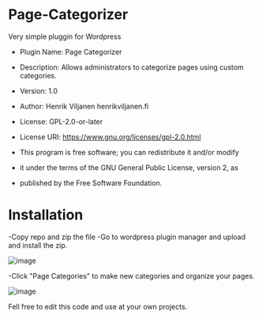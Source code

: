 # Page-Categorizer
Very simple pluggin for Wordpress


 * Plugin Name: Page Categorizer
 * Description: Allows administrators to categorize pages using custom categories.
 * Version: 1.0
 * Author: Henrik Viljanen henrikviljanen.fi
 * License: GPL-2.0-or-later
 * License URI: https://www.gnu.org/licenses/gpl-2.0.html
 
 * This program is free software; you can redistribute it and/or modify
 * it under the terms of the GNU General Public License, version 2, as
 * published by the Free Software Foundation.

 
 # Installation
 -Copy repo and zip the file
 -Go to wordpress plugin manager and upload and install the zip.
 
 
![image](https://github.com/Es-Esa/Page-Categorizer/assets/74989195/fc98eeeb-2720-4569-b507-55a0dcaecbeb)

-Click "Page Categories" to make new categories and organize your pages.

![image](https://github.com/Es-Esa/Page-Categorizer/assets/74989195/53850025-6162-4ccf-bcf9-1e4b1f89f296)

Fell free to edit this code and use at your own projects.

